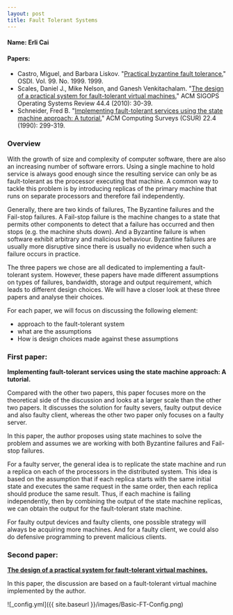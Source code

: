 ```yaml
---
layout: post
title: Fault Tolerant Systems
---
```


#### Name: Erli Cai
#### Papers: 
- Castro, Miguel, and Barbara Liskov. "[Practical byzantine fault tolerance.](https:/www.cs.cmu.edu/~15712/papers/castro99.pdf)" OSDI. Vol. 99. No. 1999. 1999.
- Scales, Daniel J., Mike Nelson, and Ganesh Venkitachalam. "[The design of a practical system for fault-tolerant virtual machines.](https://pdos.csail.mit.edu/6.824/papers/vm-ft.pdf)" ACM SIGOPS Operating Systems Review 44.4 (2010): 30-39.
- Schneider, Fred B. "[Implementing fault-tolerant services using the state machine approach: A tutorial.](https://www.cs.cmu.edu/~15712/papers/schneider90.pdf)" ACM Computing Surveys (CSUR) 22.4 (1990): 299-319.

### Overview

With the growth of size and complexity of computer software, there are also an increasing number of software errors. Using a single machine to hold service is always good enough since the resulting service can only be as fault-tolerant as the processor executing that machine. A common way to tackle this problem is by introducing replicas of the primary machine that runs on separate processors and therefore fail independently.

Generally, there are two kinds of failures, The Byzantine failures and the Fail-stop failures. A Fail-stop failure is the machine changes to a state that permits other components to detect that a failure has occurred and then stops (e.g. the machine shuts down).
And a Byzantine failure is when software exhibit arbitrary and malicious behaviour. Byzantine failures are usually more disruptive since there is usually no evidence when such a  failure occurs in practice.

The three papers we chose are all dedicated to implementing a fault-tolerant system. However, these papers have made different assumptions on types of failures, bandwidth, storage and output requirement, which leads to different design choices. We will have a closer look at these three papers and analyse their choices.

For each paper, we will focus on discussing the following element:
- approach to the fault-tolerant system
- what are the assumptions
- How is design choices made against these assumptions

### First paper: 
**Implementing fault-tolerant services using the state machine approach: A tutorial.**

Compared with the other two papers, this paper focuses more on the theoretical side of the discussion and looks at a larger scale than the other two papers. It discusses the solution for faulty severs, faulty output device and also faulty client, whereas the other two paper only focuses on a faulty server.

In this paper, the author proposes using state machines to solve the problem and assumes we are working with both Byzantine failures and Fail-stop failures.

For a faulty server, the general idea is to replicate the state machine and run a replica on each of the processors in the distributed system.
This idea is based on the assumption that if each replica starts with the same initial state and executes the same request in the same order, then each replica should produce the same result. Thus, if each machine is failing independently, then by combining the output of the state machine replicas, we can obtain the output for the fault-tolerant state machine.


For faulty output devices and faulty clients, one possible strategy will always be acquiring more machines. And for a faulty client, we could also do defensive programming to prevent malicious clients.

### Second paper: 
[**The design of a practical system for fault-tolerant virtual machines.**](https://pdos.csail.mit.edu/6.824/papers/vm-ft.pdf)

In this paper, the discussion are based on a fault-tolerant virtual machine implemented by the author.

![_config.yml]({{ site.baseurl }}/images/Basic-FT-Config.png)